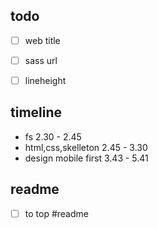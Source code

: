 ## todo
- [ ] web title
- [ ] sass url

- [ ] lineheight

## timeline
- fs 2.30 - 2.45
- html,css,skelleton 2.45 - 3.30
- design mobile first 3.43 - 5.41

## readme
- [ ] to top #readme
